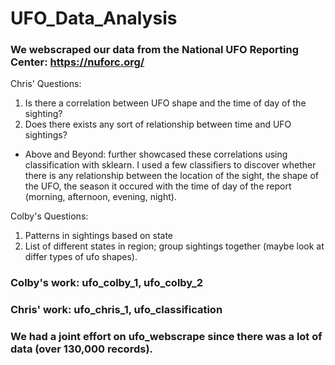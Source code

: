 # UFO_Data_Analysis
### We webscraped our data from the National UFO Reporting Center: https://nuforc.org/
Chris' Questions:
1. Is there a correlation between UFO shape and the time of day of the sighting?
2. Does there exists any sort of relationship between time and UFO sightings?
- Above and Beyond: further showcased these correlations using classification with sklearn. I used a few classifiers to discover whether there is any relationship between the location of the sight, the shape of the UFO, the season it occured with the time of day of the report (morning, afternoon, evening, night). 

Colby's Questions:
1. Patterns in sightings based on state
2. List of different states in region; group sightings together (maybe look at differ types of ufo shapes).

### Colby's work: ufo_colby_1, ufo_colby_2
### Chris' work:  ufo_chris_1, ufo_classification
### We had a joint effort on ufo_webscrape since there was a lot of data (over 130,000 records).
